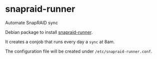 # snapraid-runner
Automate SnapRAID sync

Debian package to install [snapraid-runner](https://github.com/Chronial/snapraid-runner).

It creates a conjob that runs every day a `sync` at 8am.

The configuration file will be created under `/etc/snapraid-runner.conf`.